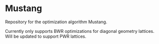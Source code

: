 # Mustang
Repository for the optimization algorithm Mustang. 

Currently only supports BWR optimizations for diagonal geometry lattices. Will be updated to support PWR lattices.
